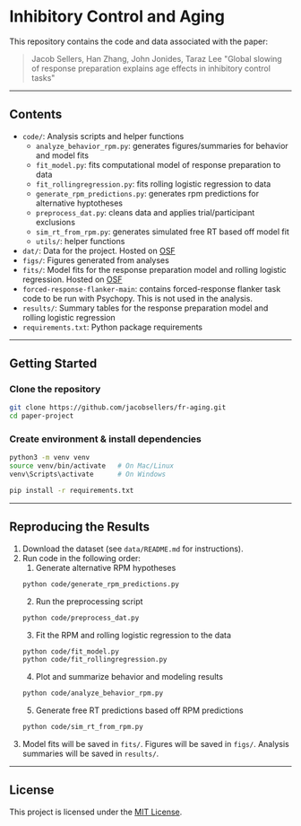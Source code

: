 # Inhibitory Control and Aging

This repository contains the code and data associated with the paper:

> Jacob Sellers, Han Zhang, John Jonides, Taraz Lee "Global slowing of response preparation explains age effects in inhibitory control tasks"

---

## Contents
- `code/`: Analysis scripts and helper functions
  - `analyze_behavior_rpm.py`: generates figures/summaries for behavior and model fits
  - `fit_model.py`: fits computational model of response preparation to data
  - `fit_rollingregression.py`: fits rolling logistic regression to data
  - `generate_rpm_predictions.py`: generates rpm predictions for alternative hyptotheses
  - `preprocess_dat.py`: cleans data and applies trial/participant exclusions
  - `sim_rt_from_rpm.py`: generates simulated free RT based off model fit
  - `utils/`: helper functions
- `dat/`: Data for the project. Hosted on [OSF](https://osf.io/dhkve/)
- `figs/`: Figures generated from analyses
- `fits/`: Model fits for the response preparation model and rolling logistic regression. Hosted on [OSF](https://osf.io/dhkve/)
- `forced-response-flanker-main`: contains forced-response flanker task code to be run with Psychopy. This is not used in the analysis.
- `results/`: Summary tables for the response preparation model and rolling logistic regression
- `requirements.txt`: Python package requirements

---

## Getting Started

### Clone the repository
```bash
git clone https://github.com/jacobsellers/fr-aging.git
cd paper-project
```

### Create environment & install dependencies
```bash
python3 -m venv venv
source venv/bin/activate   # On Mac/Linux
venv\Scripts\activate      # On Windows

pip install -r requirements.txt
```

---

## Reproducing the Results
1. Download the dataset (see `data/README.md` for instructions).
2. Run code in the following order:
    1. Generate alternative RPM hypotheses
    ```bash
    python code/generate_rpm_predictions.py
    ```
    2. Run the preprocessing script
    ```bash
    python code/preprocess_dat.py
    ```
    3. Fit the RPM and rolling logistic regression to the data
    ```bash
    python code/fit_model.py
    python code/fit_rollingregression.py
    ```
    4. Plot and summarize behavior and modeling results
    ```bash
    python code/analyze_behavior_rpm.py
    ```
    5. Generate free RT predictions based off RPM predictions
    ```bash
    python code/sim_rt_from_rpm.py
    ```
3. Model fits will be saved in `fits/`. Figures will be saved in `figs/`. Analysis summaries will be saved in `results/`.

---

## License
This project is licensed under the [MIT License](LICENSE).